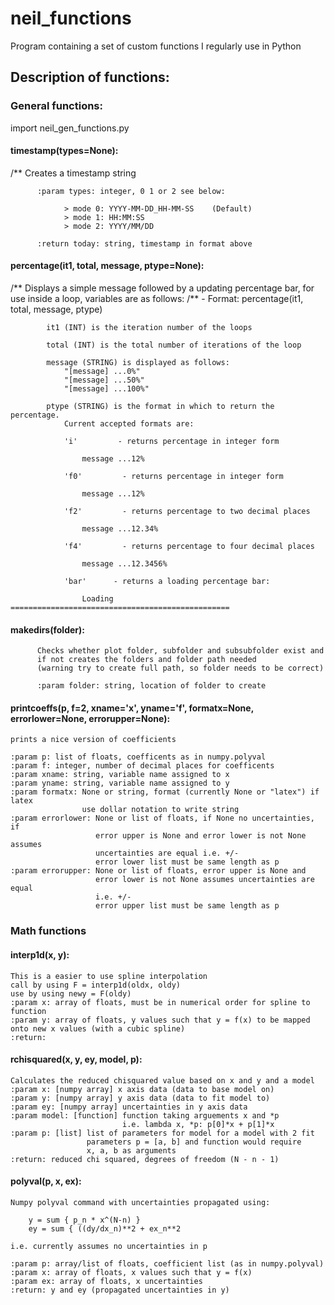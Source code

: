 # neil_functions
Program containing a set of custom functions I regularly use in Python


## Description of functions:

### General functions:
          
import neil_gen_functions.py
                    
#### timestamp(types=None):
/**
          Creates a timestamp string
          
          :param types: integer, 0 1 or 2 see below:
          
                > mode 0: YYYY-MM-DD_HH-MM-SS    (Default)
                > mode 1: HH:MM:SS 
                > mode 2: YYYY/MM/DD
                
          :return today: string, timestamp in format above

#### percentage(it1, total, message, ptype=None):
/**
          Displays a simple message followed by a updating percentage
          bar, for use inside a loop, variables are as follows:
/**
               - Format:
                  percentage(it1, total, message, ptype)

            it1 (INT) is the iteration number of the loops

            total (INT) is the total number of iterations of the loop

            message (STRING) is displayed as follows:
                "[message] ...0%"
                "[message] ...50%"
                "[message] ...100%"

            ptype (STRING) is the format in which to return the percentage.
                Current accepted formats are:

                'i'         - returns percentage in integer form

                    message ...12%

                'f0'         - returns percentage in integer form

                    message ...12%

                'f2'         - returns percentage to two decimal places

                    message ...12.34%

                'f4'         - returns percentage to four decimal places

                    message ...12.3456%

                'bar'      - returns a loading percentage bar:

                    Loading =================================================


#### makedirs(folder):
          Checks whether plot folder, subfolder and subsubfolder exist and
          if not creates the folders and folder path needed 
          (warning try to create full path, so folder needs to be correct)
          
          :param folder: string, location of folder to create



#### printcoeffs(p, f=2, xname='x', yname='f', formatx=None, errorlower=None, errorupper=None):
    prints a nice version of coefficients
    
    :param p: list of floats, coefficents as in numpy.polyval
    :param f: integer, number of decimal places for coefficents
    :param xname: string, variable name assigned to x
    :param yname: string, variable name assigned to y
    :param formatx: None or string, format (currently None or "latex") if latex
                    use dollar notation to write string
    :param errorlower: None or list of floats, if None no uncertainties, if
                       error upper is None and error lower is not None assumes
                       uncertainties are equal i.e. +/-
                       error lower list must be same length as p
    :param errorupper: None or list of floats, error upper is None and
                       error lower is not None assumes uncertainties are equal
                       i.e. +/-
                       error upper list must be same length as p
                       
### Math functions

#### interp1d(x, y):

    This is a easier to use spline interpolation
    call by using F = interp1d(oldx, oldy)
    use by using newy = F(oldy)
    :param x: array of floats, must be in numerical order for spline to function
    :param y: array of floats, y values such that y = f(x) to be mapped onto new x values (with a cubic spline)
    :return:



#### rchisquared(x, y, ey, model, p):

    Calculates the reduced chisquared value based on x and y and a model
    :param x: [numpy array] x axis data (data to base model on)
    :param y: [numpy array] y axis data (data to fit model to)
    :param ey: [numpy array] uncertainties in y axis data
    :param model: [function] function taking arguements x and *p
                             i.e. lambda x, *p: p[0]*x + p[1]*x
    :param p: [list] list of parameters for model for a model with 2 fit
                     parameters p = [a, b] and function would require
                     x, a, b as arguments
    :return: reduced chi squared, degrees of freedom (N - n - 1)
 
 
 
#### polyval(p, x, ex):
 
    Numpy polyval command with uncertainties propagated using:
    
        y = sum { p_n * x^(N-n) }
        ey = sum { ((dy/dx_n)**2 + ex_n**2
        
    i.e. currently assumes no uncertainties in p
    
    :param p: array/list of floats, coefficient list (as in numpy.polyval)
    :param x: array of floats, x values such that y = f(x) 
    :param ex: array of floats, x uncertainties
    :return: y and ey (propagated uncertainties in y)
    

